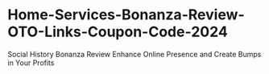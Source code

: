 # Home-Services-Bonanza-Review-OTO-Links-Coupon-Code-2024
Social History Bonanza Review  Enhance Online Presence and Create Bumps in Your Profits
